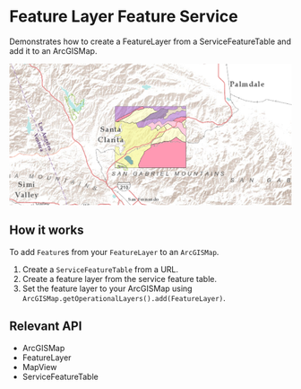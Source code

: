 <h1>Feature Layer Feature Service</h1>

<p>Demonstrates how to create a FeatureLayer from a ServiceFeatureTable and add it to an ArcGISMap.</p>

<p><img src="FeatureLayerFeatureService.png"/></p>

<h2>How it works</h2>

<p>To add <code>Feature</code>s from your <code>FeatureLayer</code> to an <code>ArcGISMap</code>.</p>

<ol>
    <li>Create a <code>ServiceFeatureTable</code> from a URL.</li>
    <li>Create a feature layer from the service feature table.</li>
    <li>Set the feature layer to your ArcGISMap using <code>ArcGISMap.getOperationalLayers().add(FeatureLayer)</code>.</li>
</ol>

<h2>Relevant API</h2>

<ul>
    <li>ArcGISMap</li>
    <li>FeatureLayer</li>
    <li>MapView</li>
    <li>ServiceFeatureTable</li>
</ul>
